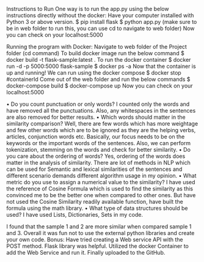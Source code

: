 Instructions to Run
One way is to run the app.py using the below instructions directly without the docker:
Have your computer installed with Python 3 or above version.
$ pip install flask
$ python app.py 
(make sure to be in web folder to run this, you can use cd to navigate to web folder)
Now you can check on your localhost:5000

Running the program with Docker:
Navigate to web folder of the Project folder (cd command)
To build docker image run the below command
$ docker build -t flask-sample:latest .
To run the docker container 
$ docker run -d -p 5000:5000 flask-sample
$ docker ps -a
Now that the container is up and running! We can run using the docker compose 
$ docker stop #containerId
Come out of the web folder and run the below commands
$ docker-compose build
$ docker-compose up
Now you can check on your localhost:5000


•	Do you count punctuation or only words?
I counted only the words and have removed all the punctuations. Also, any whitespaces in the sentences are also removed for better results.
•	Which words should matter in the similarity comparison?
Well, there are few words which has more weightage and few other words which are to be ignored as they are the helping verbs, articles, conjunction words etc. Basically, our focus needs to be on the keywords or the important words of the sentences. Also, we can perform tokenization, stemming on the words and check for better similarity.
•	Do you care about the ordering of words?
Yes, ordering of the words does matter in the analysis of similarity. There are lot of methods in NLP which can be used for Semantic and lexical similarities of the sentences and different scenario demands different algorithm usage in my opinion. 
•	What metric do you use to assign a numerical value to the similarity?
I have used the reference of Cosine Formula which is used to find the similarity as this convinced me to be the better one when compared to other ones. But have not used the Cosine Similarity readily available function, have built the formula using the math library.
•	What type of data structures should be used? 
I have used Lists, Dictionaries, Sets in my code. 

I found that the sample 1 and 2 are more similar when compared sample 1 and 3. Overall it was fun not to use the external python libraries and create your own code.
Bonus: Have tried creating a Web service API with the POST method. Flask library was helpful.
Utilized the docker Container to add the Web Service and run it. Finally uploaded to the GitHub.


